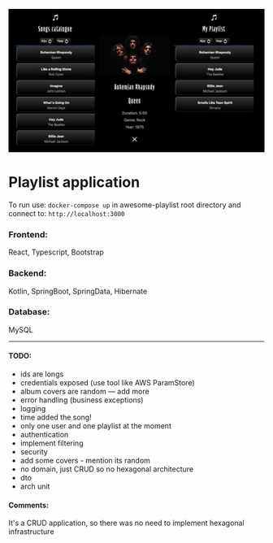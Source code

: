 ![Screenshot](./web/src/assets/awesome-playlist.png)

# Playlist application

To run use: 
``docker-compose up`` in awesome-playlist root directory and connect to: `http://localhost:3000`

### Frontend:
React, Typescript, Bootstrap

### Backend: 
Kotlin, SpringBoot, SpringData, Hibernate

### Database: 
MySQL

---
#### TODO:
- ids are longs
- credentials exposed (use tool like AWS ParamStore)
- album covers are random — add more 
- error handling (business exceptions)
- logging
- time added the song!
- only one user and one playlist at the moment 
- authentication
- implement filtering
- security
- add some covers - mention its random
- no domain, just CRUD so no hexagonal architecture
- dto
- arch unit

#### Comments: 

It's a CRUD application, so there was no need to implement hexagonal infrastructure